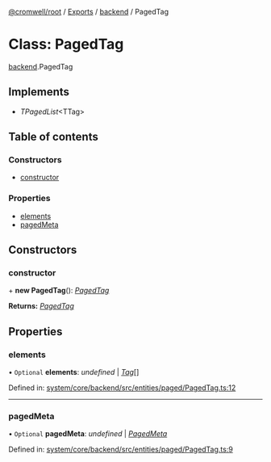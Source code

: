 [@cromwell/root](../README.md) / [Exports](../modules.md) / [backend](../modules/backend.md) / PagedTag

# Class: PagedTag

[backend](../modules/backend.md).PagedTag

## Implements

* *TPagedList*<TTag\>

## Table of contents

### Constructors

- [constructor](backend.pagedtag.md#constructor)

### Properties

- [elements](backend.pagedtag.md#elements)
- [pagedMeta](backend.pagedtag.md#pagedmeta)

## Constructors

### constructor

\+ **new PagedTag**(): [*PagedTag*](backend.pagedtag.md)

**Returns:** [*PagedTag*](backend.pagedtag.md)

## Properties

### elements

• `Optional` **elements**: *undefined* \| [*Tag*](backend.tag.md)[]

Defined in: [system/core/backend/src/entities/paged/PagedTag.ts:12](https://github.com/CromwellCMS/Cromwell/blob/8568c07/system/core/backend/src/entities/paged/PagedTag.ts#L12)

___

### pagedMeta

• `Optional` **pagedMeta**: *undefined* \| [*PagedMeta*](backend.pagedmeta.md)

Defined in: [system/core/backend/src/entities/paged/PagedTag.ts:9](https://github.com/CromwellCMS/Cromwell/blob/8568c07/system/core/backend/src/entities/paged/PagedTag.ts#L9)
